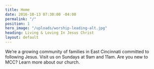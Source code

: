 ```yaml
---
title: Home
date: 2016-10-13 07:30:00 -04:00
permalink: "/"
position: 1
hero_image: "/uploads/worship-leading-alt.jpg"
heading: Living & Loving In Jesus Christ
layout: default
---
```


We’re a growing community of families in East Cincinnati committed to following Jesus. Visit us on Sundays at 9am and 11am. Are you new to MCC? Learn more about our church.